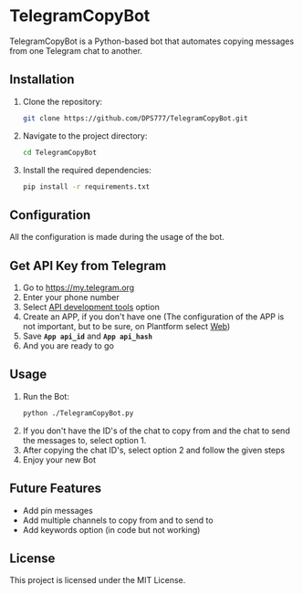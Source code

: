 # TelegramCopyBot

TelegramCopyBot is a Python-based bot that automates copying messages from one Telegram chat to another.

## Installation

1. Clone the repository:
    ```sh
    git clone https://github.com/DPS777/TelegramCopyBot.git
    ```
2. Navigate to the project directory:
    ```sh
    cd TelegramCopyBot
    ```
3. Install the required dependencies:
    ```sh
    pip install -r requirements.txt
    ```

## Configuration

All the configuration is made during the usage of the bot.

## Get API Key from Telegram

1. Go to https://my.telegram.org
2. Enter your phone number
3. Select <ins>API development tools</ins> option
4. Create an APP, if you don't have one (The configuration of the APP is not important, but to be sure, on Plantform select <ins>Web</ins>)
5. Save **`App api_id`** and **`App api_hash`**
6. And you are ready to go

## Usage

1. Run the Bot:
    ```sh
    python ./TelegramCopyBot.py
    ```
2. If you don't have the ID's of the chat to copy from and the chat to send the messages to, select option 1.
3. After copying the chat ID's, select option 2 and follow the given steps
4. Enjoy your new Bot

## Future Features

- Add pin messages
- Add multiple channels to copy from and to send to
- Add keywords option (in code but not working)

## License

This project is licensed under the MIT License.